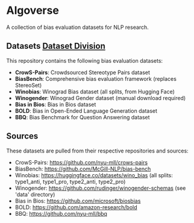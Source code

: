 # Algoverse

A collection of bias evaluation datasets for NLP research.

## Datasets [Dataset Division](https://docs.google.com/document/d/1KniHEniG8daH5q5ou9aiCtROFqGAbuvgPsAHKcG_I6o/edit?tab=t.0)

This repository contains the following bias evaluation datasets:

- **CrowS-Pairs**: Crowdsourced Stereotype Pairs dataset
- **BiasBench**: Comprehensive bias evaluation framework (replaces StereoSet)
- **Winobias**: Winograd Bias dataset (all splits, from Hugging Face)
- **Winogender**: Winograd Gender dataset (manual download required)
- **Bias in Bios**: Bias in Bios dataset
- **BOLD**: Bias in Open-Ended Language Generation dataset
- **BBQ**: Bias Benchmark for Question Answering dataset

## Sources

These datasets are pulled from their respective repositories and sources:

- CrowS-Pairs: https://github.com/nyu-mll/crows-pairs
- BiasBench: https://github.com/McGill-NLP/bias-bench
- Winobias: https://huggingface.co/datasets/wino_bias (all splits: type1_anti, type1_pro, type2_anti, type2_pro)
- Winogender: https://github.com/rudinger/winogender-schemas (see 'data' directory)
- Bias in Bios: https://github.com/microsoft/biosbias
- BOLD: https://github.com/amazon-research/bold
- BBQ: https://github.com/nyu-mll/bbq
